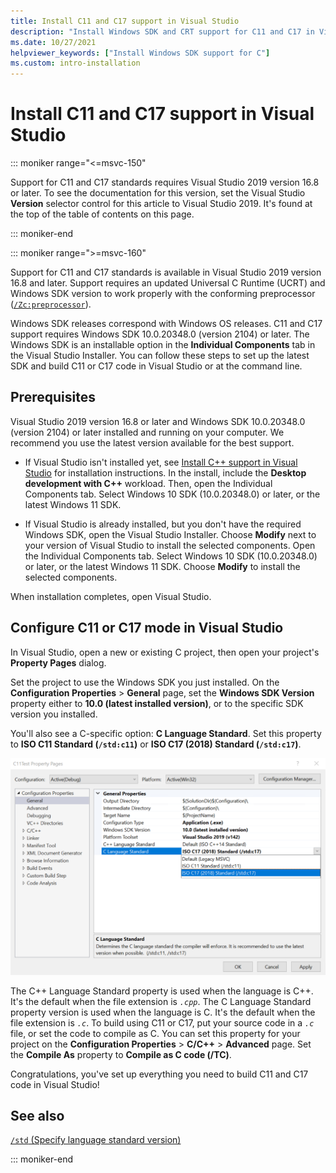 ```yaml
---
title: Install C11 and C17 support in Visual Studio
description: "Install Windows SDK and CRT support for C11 and C17 in Visual Studio"
ms.date: 10/27/2021
helpviewer_keywords: ["Install Windows SDK support for C"]
ms.custom: intro-installation
---
```

# Install C11 and C17 support in Visual Studio

::: moniker range="<=msvc-150"

Support for C11 and C17 standards requires Visual Studio 2019 version 16.8 or later. To see the documentation for this version, set the Visual Studio **Version** selector control for this article to Visual Studio 2019. It's found at the top of the table of contents on this page.

::: moniker-end

::: moniker range=">=msvc-160"

Support for C11 and C17 standards is available in Visual Studio 2019 version 16.8 and later. Support requires an updated Universal C Runtime (UCRT) and Windows SDK version to work properly with the conforming preprocessor ([`/Zc:preprocessor`](../build/reference/zc-preprocessor.md)).

Windows SDK releases correspond with Windows OS releases. C11 and C17 support requires Windows SDK 10.0.20348.0 (version 2104) or later. The Windows SDK is an installable option in the **Individual Components** tab in the Visual Studio Installer. You can follow these steps to set up the latest SDK and build C11 or C17 code in Visual Studio or at the command line.

## Prerequisites

Visual Studio 2019 version 16.8 or later and Windows SDK 10.0.20348.0 (version 2104) or later installed and running on your computer. We recommend you use the latest version available for the best support.

- If Visual Studio isn't installed yet, see [Install C++ support in Visual Studio](../build/vscpp-step-0-installation.md) for installation instructions. In the install, include the **Desktop development with C++** workload. Then, open the Individual Components tab. Select Windows 10 SDK (10.0.20348.0) or later, or the latest Windows 11 SDK.

- If Visual Studio is already installed, but you don't have the required Windows SDK, open the Visual Studio Installer. Choose **Modify** next to your version of Visual Studio to install the selected components. Open the Individual Components tab. Select Windows 10 SDK (10.0.20348.0) or later, or the latest Windows 11 SDK. Choose **Modify** to install the selected components.

When installation completes, open Visual Studio.

## Configure C11 or C17 mode in Visual Studio

In Visual Studio, open a new or existing C project, then open your project's **Property Pages** dialog.

Set the project to use the Windows SDK you just installed. On the **Configuration Properties** > **General** page, set the **Windows SDK Version** property either to **10.0 (latest installed version)**, or to the specific SDK version you installed.

You'll also see a C-specific option: **C Language Standard**. Set this property to **ISO C11 Standard (`/std:c11`)** or **ISO C17 (2018) Standard (`/std:c17`)**.  

![A screenshot of the Property Pages dialog on the Configuration Properties General page, showing the C Language Standard property drop-down selection as ISO C 17.](media/c11-9-project-property-page-c-language-standard.png)

The C++ Language Standard property is used when the language is C++. It's the default when the file extension is *`.cpp`*. The C Language Standard property version is used when the language is C. It's the default when the file extension is *`.c`*. To build using C11 or C17, put your source code in a *`.c`* file, or set the code to compile as C. You can set this property for your project on the **Configuration Properties** > **C/C++** > **Advanced** page. Set the **Compile As** property to **Compile as C code (/TC)**.

Congratulations, you've set up everything you need to build C11 and C17 code in Visual Studio!

## See also

[`/std` (Specify language standard version)](../build/reference/std-specify-language-standard-version.md)

::: moniker-end
